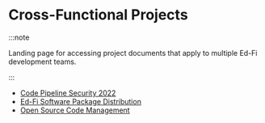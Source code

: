 # Cross-Functional Projects

:::note

Landing page for accessing project documents that apply to multiple Ed-Fi
development teams.

:::

- [Code Pipeline Security 2022](./code-pipeline-security-2022.md)
- [Ed-Fi Software Package
  Distribution](./ed-fi-software-package-distribution/README.md)
- [Open Source Code Management](./open-source-code-management/README.md)

